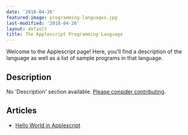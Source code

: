 ```yaml
---
date: '2018-04-26'
featured-image: programming-languages.jpg
last-modified: '2018-04-26'
layout: default
title: The Applescript Programming Language
---
```


Welcome to the Applescript page! Here, you'll find a description of the language as well as a list of sample programs in that language.

## Description

No 'Description' section available. [Please consider contributing](https://github.com/TheRenegadeCoder/sample-programs-website).

## Articles

- [Hello World in Applescript](https://sampleprograms.io/projects/hello-world/applescript)